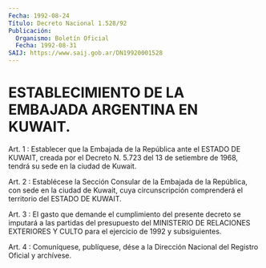 ```yaml
---
Fecha: 1992-08-24
Título: Decreto Nacional 1.528/92
Publicación:
  Organismo: Boletín Oficial
  Fecha: 1992-08-31
SAIJ: https://www.saij.gob.ar/DN19920001528
---
```

# ESTABLECIMIENTO DE LA EMBAJADA ARGENTINA EN KUWAIT.

<a id="1"></a>
Art.  1  :  Establecer que la Embajada de la República ante el ESTADO  DE KUWAIT,  creada  por  el  Decreto  N. 5.723  del  13  de setiembre    de  1968,  tendrá  su  sede  en  la  ciudad de Kuwait.

<a id="2"></a>
Art.  2 : Establécese la Sección Consular de la Embajada de la República, con  sede  en  la ciudad de Kuwait, cuya circunscripción comprenderá el territorio del ESTADO DE KUWAIT.

<a id="3"></a>
Art.  3  :  El  gasto que demande el cumplimiento del presente decreto se imputará a  las  partidas del presupuesto del MINISTERIO DE  RELACIONES EXTERIORES Y CULTO  para  el  ejercicio  de  1992  y subsiguientes.

<a id="4"></a>
Art. 4 : Comuníquese, publíquese, dése a la Dirección Nacional del Registro Oficial y archívese.
